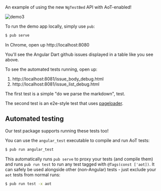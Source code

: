 An example of using the new `NgTestBed` API with AoT-enabled!

![demo3](https://cloud.githubusercontent.com/assets/168174/19536743/156845e4-9602-11e6-9f39-b682176b370b.gif)

To run the demo app locally, simply use `pub`:

```bash
$ pub serve
```

In Chrome, open up http://localhost:8080

You'll see the Angular Dart github issues displayed in a table like you see above.

To see the automated tests running, open up:

1. http://localhost:8081/issue_body_debug.html
2. http://localhost:8081/issue_list_debug.html

The first test is a simple "do we parse the markdown", test.

The second test is an e2e-style test that uses [pageloader][pageloader].

[pageloader]: https://github.com/google/pageloader

## Automated testing

Our test package supports running these tests too!

You can use the `angular_test` executable to compile and run AoT tests:

```bash
$ pub run angular_test
```

This automatically runs `pub serve` to proxy your tests (and compile them) and
runs `pub run test` to run any test tagged with `@Tags(const ['aot])`. It can
safely be used alongside other (non-Angular) tests - just exclude your `aot`
tests from normal runs:

```bash
$ pub run test -x aot
```
